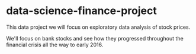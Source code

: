 # data-science-finance-project
This data project we will focus on exploratory data analysis of stock prices.

We'll focus on bank stocks and see how they progressed throughout the financial crisis all the way to early 2016.
